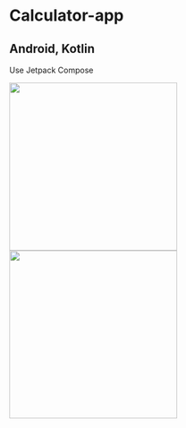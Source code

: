 # Calculator-app

## Android, Kotlin

Use Jetpack Compose


<img src="https://github.com/hoductrihcmut123/Calculator-app/assets/76983358/36132bbb-b933-4687-9c10-1e8fc81373d4" width="300">
<img src="https://github.com/hoductrihcmut123/Calculator-app/assets/76983358/40dd0fca-e961-4a21-9ec7-3e756c9e92b6" width="300">
